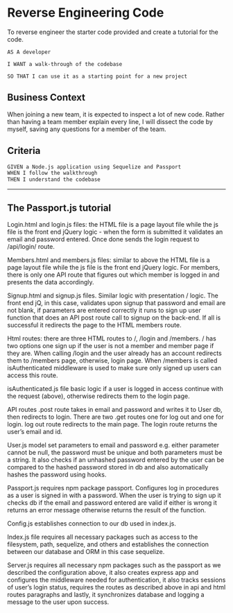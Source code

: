 # Reverse Engineering Code

To reverse engineer the starter code provided and create a tutorial for the code.

```
AS A developer

I WANT a walk-through of the codebase

SO THAT I can use it as a starting point for a new project
```

## Business Context

When joining a new team, it is expected to inspect a lot of new code. Rather than having a team member explain every line, I will dissect the code by myself, saving any questions for a member of the team.

## Criteria

```md
GIVEN a Node.js application using Sequelize and Passport
WHEN I follow the walkthrough
THEN I understand the codebase
```

---

## The Passport.js tutorial

Login.html and login.js files: the HTML file is a page layout file while the js file is the front end jQuery logic - when the form is submitted it validates an email and password entered. Once done sends the login request to /api/login/ route.

Members.html and members.js files: similar to above the HTML file is a page layout file while the js file is the front end jQuery logic. For members, there is only one API route that figures out which member is logged in and presents the data accordingly.

Signup.html and signup.js files. Similar logic with presentation / logic. The front end jQ, in this case, validates upon signup that password and email are not blank, if parameters are entered correctly it runs to sign up user function that does an API post route call to signup on the back-end. If all is successful it redirects the page to the HTML members route.

Html routes: there are three HTML routes to /, /login and /members. / has two options one sign up if the user is not a member and member page if they are.
When calling /login and the user already has an account redirects them to /members page, otherwise, login page. When /members is called isAuthenticated middleware is used to make sure only signed up users can access this route.

isAuthenticated.js file basic logic if a user is logged in access continue with the request (above), otherwise redirects them to the login page.

API routes .post route takes in email and password and writes it to User db, then redirects to login. There are two .get routes one for log out and one for login. log out route redirects to the main page. The login route returns the user’s email and id.

User.js model set parameters to email and password e.g. either parameter cannot be null, the password must be unique and both parameters must be a string. It also checks if an unhashed password entered by the user can be compared to the hashed password stored in db and also automatically hashes the password using hooks.

Passport.js requires npm package passport. Configures log in procedures as a user is signed in with a password. When the user is trying to sign up it checks db if the email and password entered are valid if either is wrong it returns an error message otherwise returns the result of the function.

Config.js establishes connection to our db used in index.js.

Index.js file requires all necessary packages such as access to the filesystem, path, sequelize, and others and establishes the connection between our database and ORM in this case sequelize.

Server.js requires all necessary npm packages such as the passport as we described the configuration above, it also creates express app and configures the middleware needed for authentication, it also tracks sessions of user’s login status, requires the routes as described above in api and html routes paragraphs and lastly, it synchronizes database and logging a message to the user upon success.
